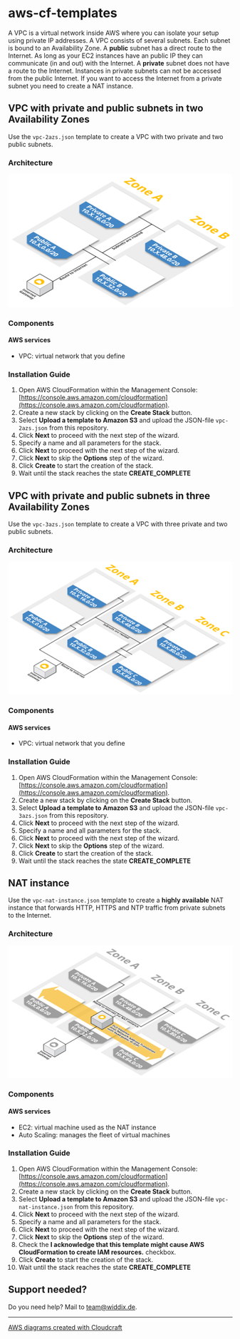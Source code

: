 # aws-cf-templates

A VPC is a virtual network inside AWS where you can isolate your setup using private IP addresses. A VPC consists of several subnets. Each subnet is bound to an Availability Zone. A **public** subnet has a direct route to the Internet. As long as your EC2 instances have an public IP they can communicate (in and out) with the Internet. A **private** subnet does not have a route to the Internet. Instances in private subnets can not be accessed from the public Internet. If you want to access the Internet from a private subnet you need to create a NAT instance.

## VPC with private and public subnets in two Availability Zones

Use the `vpc-2azs.json` template to create a VPC with two private and two public subnets.

### Architecture

![Architecture](./vpc-2azs.png?raw=true "Architecture")

### Components

#### AWS services

* VPC: virtual network that you define

### Installation Guide

1. Open AWS CloudFormation within the Management Console: [https://console.aws.amazon.com/cloudformation](https://console.aws.amazon.com/cloudformation).
1. Create a new stack by clicking on the **Create Stack** button.
1. Select **Upload a template to Amazon S3** and upload the JSON-file `vpc-2azs.json` from this repository.
1. Click **Next** to proceed with the next step of the wizard.
1. Specify a name and all parameters for the stack.
1. Click **Next** to proceed with the next step of the wizard.
1. Click **Next** to skip the **Options** step of the wizard.
1. Click **Create** to start the creation of the stack.
1. Wait until the stack reaches the state **CREATE_COMPLETE**

## VPC with private and public subnets in three Availability Zones

Use the `vpc-3azs.json` template to create a VPC with three private and two public subnets.

### Architecture

![Architecture](./vpc-3azs.png?raw=true "Architecture")

### Components

#### AWS services

* VPC: virtual network that you define

### Installation Guide

1. Open AWS CloudFormation within the Management Console: [https://console.aws.amazon.com/cloudformation](https://console.aws.amazon.com/cloudformation).
1. Create a new stack by clicking on the **Create Stack** button.
1. Select **Upload a template to Amazon S3** and upload the JSON-file `vpc-3azs.json` from this repository.
1. Click **Next** to proceed with the next step of the wizard.
1. Specify a name and all parameters for the stack.
1. Click **Next** to proceed with the next step of the wizard.
1. Click **Next** to skip the **Options** step of the wizard.
1. Click **Create** to start the creation of the stack.
1. Wait until the stack reaches the state **CREATE_COMPLETE**

## NAT instance

Use the `vpc-nat-instance.json` template to create a **highly available** NAT instance that forwards HTTP, HTTPS and NTP traffic from private subnets to the Internet.

### Architecture

![Architecture](./vpc-nat-instance.png?raw=true "Architecture")

### Components

#### AWS services

* EC2: virtual machine used as the NAT instance
* Auto Scaling: manages the fleet of virtual machines

### Installation Guide

1. Open AWS CloudFormation within the Management Console: [https://console.aws.amazon.com/cloudformation](https://console.aws.amazon.com/cloudformation).
1. Create a new stack by clicking on the **Create Stack** button.
1. Select **Upload a template to Amazon S3** and upload the JSON-file `vpc-nat-instance.json` from this repository.
1. Click **Next** to proceed with the next step of the wizard.
1. Specify a name and all parameters for the stack.
1. Click **Next** to proceed with the next step of the wizard.
1. Click **Next** to skip the **Options** step of the wizard.
1. Check the **I acknowledge that this template might cause AWS CloudFormation to create IAM resources.** checkbox.
1. Click **Create** to start the creation of the stack.
1. Wait until the stack reaches the state **CREATE_COMPLETE**

## Support needed?

Do you need help? Mail to [team@widdix.de](mailto:team@widdix.de).


--------

[AWS diagrams created with Cloudcraft](https://cloudcraft.co/)
